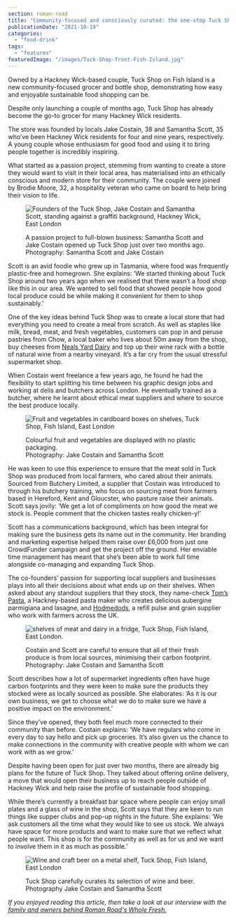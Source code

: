 ```yaml
---
section: roman-road
title: "Community-focused and consciously curated: the one-stop Tuck Shop"
publicationDate: "2021-10-19"
categories: 
  - "food-drink"
tags: 
  - "features"
featuredImage: "/images/Tuck-Shop-front-Fish-Island.jpg"
---
```


Owned by a Hackney Wick-based couple, Tuck Shop on Fish Island is a new community-focused grocer and bottle shop, demonstrating how easy and enjoyable sustainable food shopping can be.

Despite only launching a couple of months ago, Tuck Shop has already become the go-to grocer for many Hackney Wick residents.

The store was founded by locals Jake Costain, 38 and Samantha Scott, 35 who’ve been Hackney Wick residents for four and nine years, respectively. A young couple whose enthusiasm for good food and using it to bring people together is incredibly inspiring.  

What started as a passion project, stemming from wanting to create a store they would want to visit in their local area, has materialised into an ethically conscious and modern store for their community. The couple were joined by Brodie Moore, 32, a hospitality veteran who came on board to help bring their vision to life.

<figure>

![Founders of the Tuck Shop, Jake Costain and Samantha Scott, standing against a graffiti background, Hackney Wick, East London](/images/jake-samantha-owners-tuck-shop-1024x683.jpg)

<figcaption>

A passion project to full-blown business: Samantha Scott and Jake Costain opened up Tuck Shop just over two months ago. Photography: Samantha Scott and Jake Costain

</figcaption>

</figure>

Scott is an avid foodie who grew up in Tasmania, where food was frequently plastic-free and homegrown. She explains: ‘We started thinking about Tuck Shop around two years ago when we realised that there wasn’t a food shop like this in our area. We wanted to sell food that showed people how good local produce could be while making it convenient for them to shop sustainably.’

One of the key ideas behind Tuck Shop was to create a local store that had everything you need to create a meal from scratch. As well as staples like milk, bread, meat, and fresh vegetables, customers can pop in and peruse pastries from Chow, a local baker who lives about 50m away from the shop, buy cheeses from [Neals Yard Dairy](https://www.nealsyarddairy.co.uk/) and top up their wine rack with a bottle of natural wine from a nearby vineyard. It’s a far cry from the usual stressful supermarket shop.

When Costain went freelance a few years ago, he found he had the flexibility to start splitting his time between his graphic design jobs and working at delis and butchers across London. He eventually trained as a butcher, where he learnt about ethical meat suppliers and where to source the best produce locally.

<figure>

![Fruit and vegetables in cardboard boxes on shelves, Tuck Shop, Fish Island, East London](/images/fruit-veg-boxes-tuck-shop-fish-island-1024x683.jpg)

<figcaption>

Colourful fruit and vegetables are displayed with no plastic packaging.  
Photography: Jake Costain and Samantha Scott

</figcaption>

</figure>

He was keen to use this experience to ensure that the meat sold in Tuck Shop was produced from local farmers, who cared about their animals. Sourced from Butchery Limited, a supplier that Costain was introduced to through his butchery training, who focus on sourcing meat from farmers based in Hereford, Kent and Gloucster, who pasture raise their animals. Scott says jovily: ‘We get a lot of compliments on how good the meat we stock is. People comment that the chicken tastes really chicken-y!’

Scott has a communications background, which has been integral for making sure the business gets its name out in the community. Her branding and marketing expertise helped them raise over £6,000 from just one CrowdFunder campaign and get the project off the ground. Her enviable time management has meant that she’s been able to work full time alongside co-managing and expanding Tuck Shop.

The co-founders’ passion for supporting local suppliers and businesses plays into all their decisions about what ends up on their shelves. When asked about any standout suppliers that they stock, they name-check [Tom’s Pasta](https://www.tomspasta.com/), a Hackney-based pasta maker who creates delicious aubergine parmigiana and lasagne, and [Hodmedods](https://hodmedods.co.uk/), a refill pulse and grain supplier who work with farmers across the UK.

<figure>

![shelves of meat and dairy in a fridge, Tuck Shop, Fish Island, East London.](/images/dairy-meats-fridge-tuck-shop-fish-island-1024x683.jpg)

<figcaption>

Costain and Scott are careful to ensure that all of their fresh produce is from local sources, minimising their carbon footprint.  
Photography: Jake Costain and Samantha Scott

</figcaption>

</figure>

Scott describes how a lot of supermarket ingredients often have huge carbon footprints and they were keen to make sure the products they stocked were as locally sourced as possible. She elaborates: ‘As it is our own business, we get to choose what we do to make sure we have a positive impact on the environment.’

Since they’ve opened, they both feel much more connected to their community than before. Costain explains: ‘We have regulars who come in every day to say hello and pick up groceries. It’s also given us the chance to make connections in the community with creative people with whom we can work with as we grow.’

Despite having been open for just over two months, there are already big plans for the future of Tuck Shop. They talked about offering online delivery, a move that would open their business up to reach people outside of Hackney Wick and help raise the profile of sustainable food shopping.

While there’s currently a breakfast bar space where people can enjoy small plates and a glass of wine in the shop, Scott says that they are keen to run things like supper clubs and pop-up nights in the future. She explains: ‘We ask customers all the time what they would like to see us stock. We always have space for more products and want to make sure that we reflect what people want. This shop is for the community as well as for us and we want to involve them in it as much as possible.’

<figure>

![Wine and craft beer on a metal shelf, Tuck Shop, Fish Island, East London](/images/wine-beer-tuck-shop-fish-island-1024x683.jpg)

<figcaption>

Tuck Shop carefully curates its selection of wine and beer. Photography Jake Costain and Samantha Scott

</figcaption>

</figure>

_If you enjoyed reading this article, then take a look at our interview with the [family and owners behind Roman Road's Whole Fresh.](https://romanroadlondon.com/whole-fresh-roman-road-bow-opens/)_


